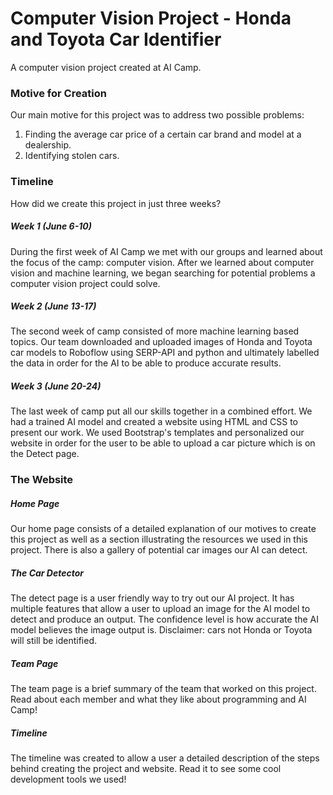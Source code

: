 # Computer Vision Project - Honda and Toyota Car Identifier
A computer vision project created at AI Camp.

<!--If you want to view the project, feel free to try it out at [this link](https://cocalc10.ai-camp.dev/bf0b3665-37be-49f4-895a-fd6a70d9dc4a/port/12345/home).-->

### Motive for Creation
Our main motive for this project was to address two possible problems:
1. Finding the average car price of a certain car brand and model at a dealership.
2. Identifying stolen cars. 


### Timeline 

How did we create this project in just three weeks? 

##### Week 1 (June 6-10)
During the first week of AI Camp we met with our groups and learned about the focus of the camp: computer vision. After we learned about computer vision and machine learning, we began searching for potential problems a computer vision project could solve.

##### Week 2 (June 13-17)
The second week of camp consisted of more machine learning based topics. Our team downloaded and uploaded images of Honda and Toyota car models to Roboflow using SERP-API and python and ultimately labelled the data in order for the AI to be able to produce accurate results.

##### Week 3 (June 20-24)
The last week of camp put all our skills together in a combined effort. We had a trained AI model and created a website using HTML and CSS to present our work. We used Bootstrap's templates and personalized our website in order for the user to be able to upload a car picture which is on the Detect page.

### The Website
##### Home Page
Our home page consists of a detailed explanation of our motives to create this project as well as a section illustrating the resources we used in this project. There is also a gallery of potential car images our AI can detect.
##### The Car Detector
The detect page is a user friendly way to try out our AI project. It has multiple features that allow a user to upload an image for the AI model to detect and produce an output. The confidence level is how accurate the AI model believes the image output is. Disclaimer: cars not Honda or Toyota will still be identified. 
##### Team Page
The team page is a brief summary of the team that worked on this project. Read about each member and what they like about programming and AI Camp!
##### Timeline
The timeline was created to allow a user a detailed description of the steps behind creating the project and website. Read it to see some cool development tools we used!
